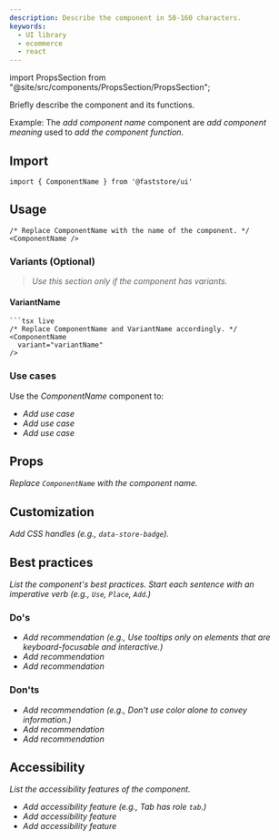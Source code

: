 ```yaml
---
description: Describe the component in 50-160 characters.
keywords:
  - UI library
  - ecommerce
  - react
---
```


import PropsSection from "@site/src/components/PropsSection/PropsSection";

Briefly describe the component and its functions.

Example: The _add component name_ component are _add component meaning_ used to _add the component function_.

## Import

```tsx
import { ComponentName } from '@faststore/ui'
```

## Usage

```tsx live
/* Replace ComponentName with the name of the component. */
<ComponentName />
```

### Variants (Optional)

> _Use this section only if the component has variants._

#### VariantName

````tsx live
```tsx live
/* Replace ComponentName and VariantName accordingly. */
<ComponentName
  variant="variantName"
/>
````

### Use cases

Use the _ComponentName_ component to:

- _Add use case_
- _Add use case_
- _Add use case_

## Props

_Replace `ComponentName` with the component name._

<PropsSection name="ComponentName" />

## Customization

_Add CSS handles (e.g., `data-store-badge`)._

## Best practices

_List the component's best practices. Start each sentence with an imperative verb (e.g., `Use`, `Place`, `Add`.)_

### Do's

- _Add recommendation (e.g., Use tooltips only on elements that are keyboard-focusable and interactive.)_
- _Add recommendation_
- _Add recommendation_

### Don'ts

- _Add recommendation (e.g., Don't use color alone to convey information.)_
- _Add recommendation_
- _Add recommendation_

## Accessibility

_List the accessibility features of the component._

- _Add accessibility feature (e.g., Tab has role `tab`.)_
- _Add accessibility feature_
- _Add accessibility feature_
